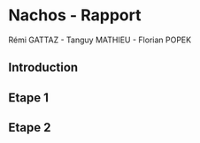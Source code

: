 # Nachos - Rapport

Rémi GATTAZ - Tanguy MATHIEU - Florian POPEK

## Introduction

## Etape 1

## Etape 2
